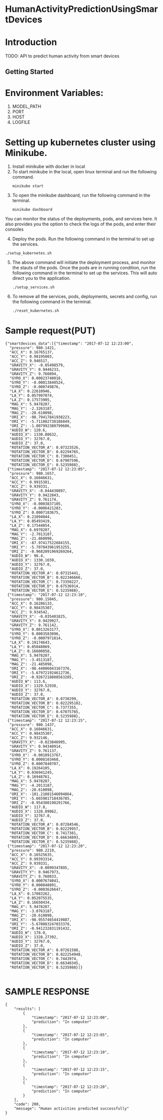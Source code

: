 # HumanActivityPredictionUsingSmartDevices
# Introduction 
TODO: API to predict human activity from smart devices

## Getting Started
# Environment Variables:

1. MODEL_PATH
2. PORT
3. HOST
4. LOGFILE

# Setting up kubernetes cluster using Minikube.

1. Install minikube with docker in local
2. To start minikube in the local, open linux terminal and run the following command.
      ```
      minikube start
      ```
3. To open the minikube dashboard, run the following command in the terminal.
      ```
      minikube dashboard
      ```
  You can monitor the status of the deployments, pods, and services here.  It also provides you the option to check the logs of the pods, and enter their consoles
  
4. Deploy the pods.  Run the following command in the terminal to set up the services.
```
./setup_kubernetes.sh
```
5. The above command will initiate the deployment process, and monitor the stauts of the pods.  Once the pods are in running condition, run the following command in the terminal to set up the services.  This will auto direct you to the application. 
    ```
    ./setup_services.sh
    ```
6. To remove all the services, pods, deployments, secrets and config, run the following command in the terminal.
    ```
    ./reset_kubernetes.sh
    ```

# Sample request(PUT)

```
{"smartdevices_data":[{"timestamp": "2017-07-12 12:23:00",
  "pressure": 980.1421,
  "ACC_X": 0.16765137,
  "ACC_Y": 0.98195803,
  "ACC_Z": 9.946517,
  "GRAVITY_X": -0.05498579,
  "GRAVITY_Y": 0.9446233,
  "GRAVITY_Z": 9.760894,
  "GYRO_X": 0.00023740018,
  "GYRO_Y": -0.00013840524,
  "GYRO_Z": -0.000749876,
  "LA_X": 0.22610946,
  "LA_Y": 0.057997074,
  "LA_Z": 0.17573905,
  "MAG_X": 5.9478207,
  "MAG_Y": -2.3263187,
  "MAG_Z": -20.610098,
  "ORI_X": -98.79417841938223,
  "ORI_Y": -5.711082738186849,
  "ORI_Z": -1.007992380799606,
  "AUDIO_W": 120.6,
  "AUDIO_X": 1330.80632,
  "AUDIO_Y": 32767.0,
  "AUDIO_Z": 37.0,
  "ROTATION_VECTOR_A": 0.07323526,
  "ROTATION_VECTOR_B": 0.02294765,
  "ROTATION_VECTOR_C": 0.7300451,
  "ROTATION_VECTOR_D": 0.67907596,
  "ROTATION_VECTOR_E": 0.5235988},
 {"timestamp": "2017-07-12 12:23:05",
  "pressure": 980.1657,
  "ACC_X": 0.16046631,
  "ACC_Y": 0.9915381,
  "ACC_Z": 9.939331,
  "GRAVITY_X": -0.044430897,
  "GRAVITY_Y": 0.9422843,
  "GRAVITY_Z": 9.761174,
  "GYRO_X": -0.0003837105,
  "GYRO_Y": -0.0006421283,
  "GYRO_Z": 0.0007183675,
  "LA_X": 0.21094044,
  "LA_Y": 0.05493419,
  "LA_Z": 0.17544854,
  "MAG_X": 6.6978207,
  "MAG_Y": -2.7013187,
  "MAG_Z": -21.860098,
  "ORI_X": -87.97417522684155,
  "ORI_Y": -5.707043961953255,
  "ORI_Z": -0.9682091969269264,
  "AUDIO_W": 96.4,
  "AUDIO_X": 1330.1659,
  "AUDIO_Y": 32767.0,
  "AUDIO_Z": 37.0,
  "ROTATION_VECTOR_A": 0.07315441,
  "ROTATION_VECTOR_B": 0.022346666,
  "ROTATION_VECTOR_C": 0.73350227,
  "ROTATION_VECTOR_D": 0.67536914,
  "ROTATION_VECTOR_E": 0.5235988},
 {"timestamp": "2017-07-12 12:23:10",
  "pressure": 980.15045,
  "ACC_X": 0.16286133,
  "ACC_Y": 0.98435307,
  "ACC_Z": 9.934542,
  "GRAVITY_X": -0.035401825,
  "GRAVITY_Y": 0.9429927,
  "GRAVITY_Z": 9.761142,
  "GYRO_X": 0.0013263177,
  "GYRO_Y": 0.0003583096,
  "GYRO_Z": -0.0007971814,
  "LA_X": 0.19174643,
  "LA_Y": 0.05048069,
  "LA_Z": 0.16600858,
  "MAG_X": 5.9478207,
  "MAG_Y": -3.4513187,
  "MAG_Z": -21.485098,
  "ORI_X": -98.44006043167376,
  "ORI_Y": -5.679721924612736,
  "ORI_Z": -0.9267218808563285,
  "AUDIO_W": 113.6,
  "AUDIO_X": 1329.52938,
  "AUDIO_Y": 32767.0,
  "AUDIO_Z": 37.0,
  "ROTATION_VECTOR_A": 0.0730299,
  "ROTATION_VECTOR_B": 0.022295102,
  "ROTATION_VECTOR_C": 0.7377355,
  "ROTATION_VECTOR_D": 0.67075765,
  "ROTATION_VECTOR_E": 0.5235988},
 {"timestamp": "2017-07-12 12:23:15",
  "pressure": 980.1437,
  "ACC_X": 0.16046631,
  "ACC_Y": 0.98435307,
  "ACC_Z": 9.932146,
  "GRAVITY_X": -0.023846995,
  "GRAVITY_Y": 0.94340914,
  "GRAVITY_Z": 9.761137,
  "GYRO_X": -0.0018913767,
  "GYRO_Y": 0.0008103468,
  "GYRO_Z": 0.0007840707,
  "LA_X": 0.19264105,
  "LA_Y": 0.036941245,
  "LA_Z": 0.16948761,
  "MAG_X": 5.9478207,
  "MAG_Y": -4.2013187,
  "MAG_Z": -20.610098,
  "ORI_X": -101.21081546094864,
  "ORI_Y": -5.665981718436785,
  "ORI_Z": -0.954380198291766,
  "AUDIO_W": 117.8,
  "AUDIO_X": 1328.89862,
  "AUDIO_Y": 32767.0,
  "AUDIO_Z": 37.0,
  "ROTATION_VECTOR_A": 0.07284546,
  "ROTATION_VECTOR_B": 0.02229957,
  "ROTATION_VECTOR_C": 0.7417381,
  "ROTATION_VECTOR_D": 0.66634893,
  "ROTATION_VECTOR_E": 0.5235988},
 {"timestamp": "2017-07-12 12:23:20",
  "pressure": 980.2219,
  "ACC_X": 0.16525635,
  "ACC_Y": 0.99393314,
  "ACC_Z": 9.939331,
  "GRAVITY_X": -0.0099347895,
  "GRAVITY_Y": 0.9467973,
  "GRAVITY_Z": 9.760833,
  "GYRO_X": 0.0007674041,
  "GYRO_Y": 0.000848891,
  "GYRO_Z": -0.0003626647,
  "LA_X": 0.17083262,
  "LA_Y": 0.052075535,
  "LA_Z": 0.16650434,
  "MAG_X": 5.9478207,
  "MAG_Y": -3.0763187,
  "MAG_Z": -20.610098,
  "ORI_X": -98.95574654419887,
  "ORI_Y": -5.670083247033378,
  "ORI_Z": -0.941232831191432,
  "AUDIO_W": 178.0,
  "AUDIO_X": 1328.27392,
  "AUDIO_Y": 32767.0,
  "AUDIO_Z": 37.0,
  "ROTATION_VECTOR_A": 0.07261588,
  "ROTATION_VECTOR_B": 0.022254948,
  "ROTATION_VECTOR_C": 0.7443974,
  "ROTATION_VECTOR_D": 0.66340345,
  "ROTATION_VECTOR_E": 0.5235988}]}


```

# SAMPLE RESPONSE
```
{
    "results": [
        {
            "timestamp": "2017-07-12 12:23:00",
            "prediction": "In computer"
        },
        {
            "timestamp": "2017-07-12 12:23:05",
            "prediction": "In computer"
        },
        {
            "timestamp": "2017-07-12 12:23:10",
            "prediction": "In computer"
        },
        {
            "timestamp": "2017-07-12 12:23:15",
            "prediction": "In computer"
        },
        {
            "timestamp": "2017-07-12 12:23:20",
            "prediction": "In computer"
        }
    ],
    "code": 200,
    "message": "Human activities predicted successfully"
}
```
